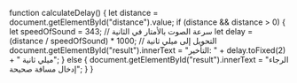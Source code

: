 function calculateDelay() {
    let distance = document.getElementById("distance").value;
    if (distance && distance > 0) {
        let speedOfSound = 343; // سرعة الصوت بالأمتار في الثانية
        let delay = (distance / speedOfSound) * 1000; // التحويل إلى ميلي ثانية
        document.getElementById("result").innerText = "التأخير: " + delay.toFixed(2) + " ميلي ثانية";
    } else {
        document.getElementById("result").innerText = "الرجاء إدخال مسافة صحيحة";
    }
}
